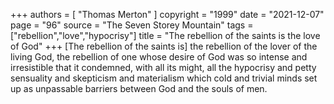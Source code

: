 +++
authors = [
  "Thomas Merton"
]
copyright = "1999"
date = "2021-12-07"
page = "96"
source = "The Seven Storey Mountain"
tags = ["rebellion","love","hypocrisy"]
title = "The rebellion of the saints is the love of God"
+++
[The rebellion of the saints is] the rebellion of the lover of the living God, the rebellion of one whose desire of God was so intense and irresistible that it condemned, with all its might, all the hypocrisy and petty sensuality and skepticism and materialism which cold and trivial minds set up as unpassable barriers between God and the souls of men.

